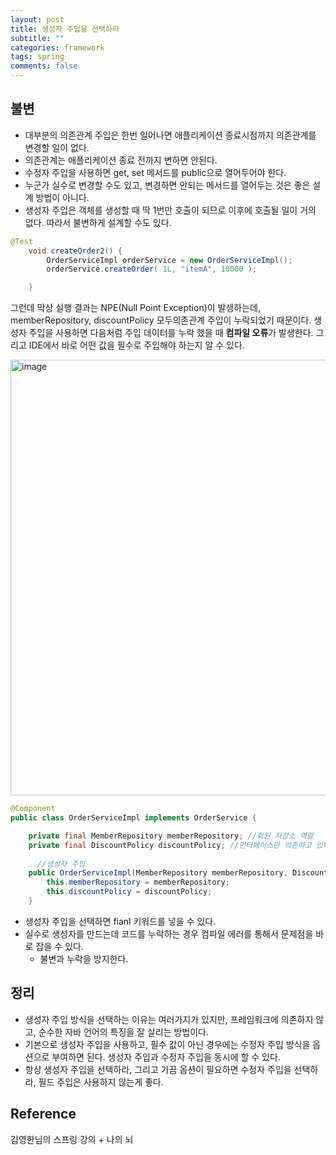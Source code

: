 ```yaml
---
layout: post
title: 생성자 주입을 선택하라
subtitle: ""
categories: framework
tags: spring
comments: false
---
```


## 불변

- 대부분의 의존관계 주입은 한번 일어나면 애플리케이션 종료시점까지 의존관계를 변경할 일이 없다.
- 의존관계는 애플리케이션 종료 전까지 변하면 안된다.
- 수정자 주입을 사용하면 get, set 메서드를 public으로 열어두어야 한다.
- 누군가 실수로 변경할 수도 있고, 변경하면 안되는 메서드를 열어두는 것은 좋은 설계 방법이 아니다.
- 생성자 주입은 객체를 생성할 때 딱 1번만 호출이 되므로 이후에 호출될 일이 거의 없다. 따라서 불변하게 설계할 수도 있다.

```java
@Test
    void createOrder2() {
        OrderServiceImpl orderService = new OrderServiceImpl();
        orderService.createOrder( 1L, "itemA", 10000 );

    }
```

그런데 막상 실행 결과는 NPE(Null Point Exception)이 발생하는데, memberRepository, discountPolicy 모두의존관계 주입이 누락되었기 때문이다.
생성자 주입을 사용하면 다음처럼 주입 데이터를 누락 했을 때 ****컴파일 오류****가 발생한다.
그리고 IDE에서 바로 어떤 값을 필수로 주입해야 하는지 알 수 있다.


<img width="697" alt="image" src="https://github.com/user-attachments/assets/f893f6f4-7245-4ca1-a458-9dc8fb34be5a">

```java
@Component
public class OrderServiceImpl implements OrderService {

    private final MemberRepository memberRepository; //회원 저장소 역할
    private final DiscountPolicy discountPolicy; //인터페이스만 의존하고 있다.-> 하지만 문제가 있다. -> NullPointException
	  
	  //생성자 주입
    public OrderServiceImpl(MemberRepository memberRepository, DiscountPolicy discountPolicy) {
        this.memberRepository = memberRepository;
        this.discountPolicy = discountPolicy;
    }
```

- 생성자 주입을 선택하면 fianl 키워드를 넣을 수 있다.
- 실수로 생성자를 만드는데 코드를 누락하는 경우 컴파일 에러를 통해서 문제점을 바로 잡을 수 있다.
    - 불변과 누락을 방지한다.

## 정리

- 생성자 주입 방식을 선택하는 이유는 여러가지가 있지만, 프레임워크에 의존하지 않고, 순수한 자바 언어의 특징을 잘 살리는 방법이다.
- 기본으로 생성자 주입을 사용하고, 필수 값이 아닌 경우에는 수정자 주입 방식을 옵션으로 부여하면 된다. 생성자 주입과 수정자 주입을 동시에 할 수 있다.
- 항상 생성자 주입을 선택하라, 그리고 가끔 옵션이 필요하면 수정자 주입을 선택하라, 필드 주입은 사용하지 않는게 좋다.




## Reference

김영한님의 스프링 강의 + 나의 뇌